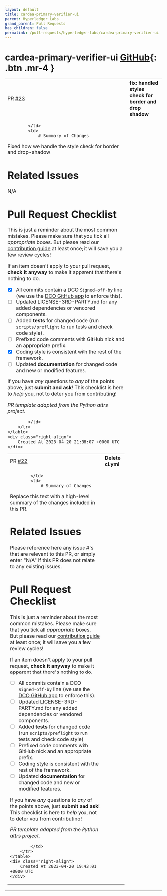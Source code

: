 ```yaml
---
layout: default
title: cardea-primary-verifier-ui
parent: Hyperledger Labs
grand_parent: Pull Requests
has_children: false
permalink: /pull-requests/hyperledger-labs/cardea-primary-verifier-ui
---
```


# cardea-primary-verifier-ui <span class="fs-3 right-align">[GitHub](https://github.com/hyperledger-labs/cardea-primary-verifier-ui){: .btn .mr-4 }</span>


<div>
    <table>
        <tr>
            <td>
                PR <a href="https://github.com/hyperledger-labs/cardea-primary-verifier-ui/pull/23" class=".btn">#23</a>
            </td>
            <td>
                <b>
                    fix: handled styles check for border and drop shadow
                </b>
            </td>
        </tr>
        <tr>
            <td>
                
            </td>
            <td>
                # Summary of Changes

Fixed how we handle the style check for border and drop-shadow

# Related Issues

N/A

# Pull Request Checklist

This is just a reminder about the most common mistakes. Please make sure that you tick all _appropriate_ boxes. But please read our [contribution guide](../CONTRIBUTING.md) at least once; it will save you a few review cycles!

If an item doesn't apply to your pull request, **check it anyway** to make it apparent that there's nothing to do.

- [x] All commits contain a DCO `Signed-off-by` line (we use the [DCO GitHub app](https://github.com/apps/dco) to enforce this).
- [ ] Updated LICENSE-3RD-PARTY.md for any added dependencies or vendored components.
- [ ] Added **tests** for changed code (run `scripts/preflight` to run tests and check code style).
- [ ] Prefixed code comments with GitHub nick and an appropriate prefix.
- [x] Coding style is consistent with the rest of the framework.
- [ ] Updated **documentation** for changed code and new or modified features.

If you have _any_ questions to _any_ of the points above, just **submit and ask**! This checklist is here to _help_ you, not to deter you from contributing!

_PR template adapted from the Python attrs project._

            </td>
        </tr>
    </table>
    <div class="right-align">
        Created At 2023-04-20 21:38:07 +0000 UTC
    </div>
</div>

<div>
    <table>
        <tr>
            <td>
                PR <a href="https://github.com/hyperledger-labs/cardea-primary-verifier-ui/pull/22" class=".btn">#22</a>
            </td>
            <td>
                <b>
                    Delete ci.yml
                </b>
            </td>
        </tr>
        <tr>
            <td>
                
            </td>
            <td>
                # Summary of Changes

Replace this text with a high-level summary of the changes included in this PR.

# Related Issues

Please reference here any issue #'s that are relevant to this PR, or simply enter "N/A" if this PR does not relate to any existing issues.

# Pull Request Checklist

This is just a reminder about the most common mistakes. Please make sure that you tick all _appropriate_ boxes. But please read our [contribution guide](../CONTRIBUTING.md) at least once; it will save you a few review cycles!

If an item doesn't apply to your pull request, **check it anyway** to make it apparent that there's nothing to do.

- [ ] All commits contain a DCO `Signed-off-by` line (we use the [DCO GitHub app](https://github.com/apps/dco) to enforce this).
- [ ] Updated LICENSE-3RD-PARTY.md for any added dependencies or vendored components.
- [ ] Added **tests** for changed code (run `scripts/preflight` to run tests and check code style).
- [ ] Prefixed code comments with GitHub nick and an appropriate prefix.
- [ ] Coding style is consistent with the rest of the framework.
- [ ] Updated **documentation** for changed code and new or modified features.

If you have _any_ questions to _any_ of the points above, just **submit and ask**! This checklist is here to _help_ you, not to deter you from contributing!

_PR template adapted from the Python attrs project._

            </td>
        </tr>
    </table>
    <div class="right-align">
        Created At 2023-04-20 19:43:01 +0000 UTC
    </div>
</div>

